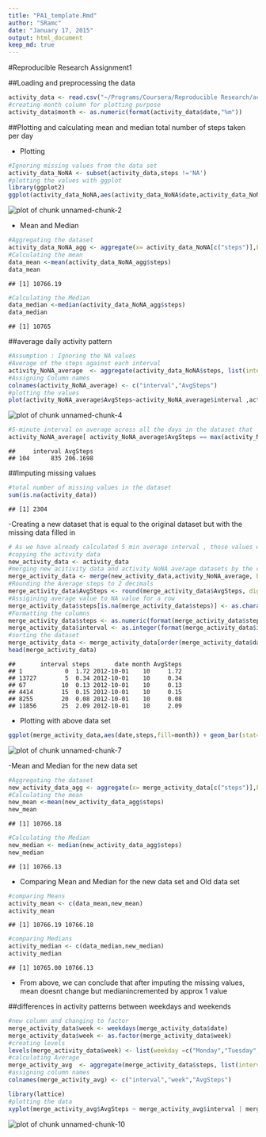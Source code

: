 ```yaml
---
title: "PA1_template.Rmd"
author: "SRamc"
date: "January 17, 2015"
output: html_document
keep_md: true
---
```


#Reproducible Research Assignment1

##Loading and preprocessing the data

```r
activity_data <- read.csv("~/Programs/Coursera/Reproducible Research/activity.csv",header = TRUE,colClasses = c("integer", "Date", "factor"))
#creating month column for plotting purpose
activity_data$month <- as.numeric(format(activity_data$date,"%m"))
```

##Plotting and calculating mean and median total number of steps taken per day
- Plotting


```r
#Ignoring missing values from the data set
activity_data_NoNA <- subset(activity_data,steps !='NA')
#plotting the values with ggplot
library(ggplot2)
ggplot(activity_data_NoNA,aes(activity_data_NoNA$date,activity_data_NoNA$steps)) + geom_bar(stat="identity") +  xlab("Date") + ylab("Total Steps") + ggtitle(" Total Steps Taken Each Day")
```

![plot of chunk unnamed-chunk-2](figure/unnamed-chunk-2-1.png) 

- Mean and Median

```r
#Aggregating the dataset
activity_data_NoNA_agg <- aggregate(x= activity_data_NoNA[c("steps")],FUN=sum,by=list(activity_data_NoNA$date))
#Calculating the mean
data_mean <-mean(activity_data_NoNA_agg$steps)
data_mean
```

```
## [1] 10766.19
```

```r
#Calculating the Median
data_median <-median(activity_data_NoNA_agg$steps)
data_median
```

```
## [1] 10765
```

##average daily activity pattern


```r
#Assumption : Ignoring the NA values
#Average of the steps against each interval
activity_NoNA_average  <- aggregate(activity_data_NoNA$steps, list(interval = as.numeric(as.character(activity_data_NoNA$interval))), FUN = "mean")
#Assigning Column names
colnames(activity_NoNA_average) <- c("interval","AvgSteps")
#plotting the values 
plot(activity_NoNA_average$AvgSteps~activity_NoNA_average$interval ,activity_NoNA_average,type='l',main ="Time Series PLot of 5min interval",xlab = "5 Minute interval", ylab="Average Steps Taken",col="cadetblue")
```

![plot of chunk unnamed-chunk-4](figure/unnamed-chunk-4-1.png) 

```r
#5-minute interval on average across all the days in the dataset that  contains the maximum number of steps
activity_NoNA_average[ activity_NoNA_average$AvgSteps == max(activity_NoNA_average$AvgSteps) , ]
```

```
##     interval AvgSteps
## 104      835 206.1698
```

##Imputing missing values

```r
#total number of missing values in the dataset
sum(is.na(activity_data))
```

```
## [1] 2304
```
-Creating a new dataset that is equal to the original dataset but with the missing data filled in


```r
# As we have already calculated 5 min average interval , those values will be taken to replace the NA values
#copying the activity data
new_activity_data <- activity_data
#merging new acitivity data and activity NoNA average datasets by the column "interval"
merge_activity_data <- merge(new_activity_data,activity_NoNA_average, by=c("interval"), all=TRUE)
#Rounding the Average steps to 2 decimals
merge_activity_data$AvgSteps <- round(merge_activity_data$AvgSteps, digits = 2)
#Assigining average value to NA value for a row
merge_activity_data$steps[is.na(merge_activity_data$steps)] <- as.character(merge_activity_data$AvgSteps[is.na(merge_activity_data$steps)])
#Formatting the columns
merge_activity_data$steps <- as.numeric(format(merge_activity_data$steps))
merge_activity_data$interval <- as.integer(format(merge_activity_data$interval))
#sorting the dataset
merge_activity_data <- merge_activity_data[order(merge_activity_data$date,merge_activity_data$interval) , ]
head(merge_activity_data)
```

```
##       interval steps       date month AvgSteps
## 1            0  1.72 2012-10-01    10     1.72
## 13727        5  0.34 2012-10-01    10     0.34
## 67          10  0.13 2012-10-01    10     0.13
## 4414        15  0.15 2012-10-01    10     0.15
## 8255        20  0.08 2012-10-01    10     0.08
## 11856       25  2.09 2012-10-01    10     2.09
```

- Plotting with above data set

```r
ggplot(merge_activity_data,aes(date,steps,fill=month)) + geom_bar(stat="identity") +  facet_grid(. ~ month , scales = "free") + xlab("Date") + ylab("Total Steps") + ggtitle(" Total Steps Taken Each Day") + scale_fill_gradient(breaks=unique(merge_activity_data$month)) + guides(fill=FALSE)
```

![plot of chunk unnamed-chunk-7](figure/unnamed-chunk-7-1.png) 

-Mean and Median for the new data set

```r
#Aggregating the dataset
new_activity_data_agg <- aggregate(x= merge_activity_data[c("steps")],FUN=sum,by=list(merge_activity_data$date))
#Calculating the mean
new_mean <-mean(new_activity_data_agg$steps)
new_mean
```

```
## [1] 10766.18
```

```r
#Calculating the Median
new_median <- median(new_activity_data_agg$steps)
new_median
```

```
## [1] 10766.13
```
- Comparing Mean and Median for the new data set and Old data set

```r
#comparing Means
activity_mean <- c(data_mean,new_mean)
activity_mean
```

```
## [1] 10766.19 10766.18
```

```r
#comparing Medians
activity_median <- c(data_median,new_median)
activity_median
```

```
## [1] 10765.00 10766.13
```
- From above, we can conclude that after imputing the missing values, mean doesnt change but medianincremented by approx 1 value

##differences in activity patterns between weekdays and weekends

```r
#new column and changing to factor
merge_activity_data$week <- weekdays(merge_activity_data$date)
merge_activity_data$week <- as.factor(merge_activity_data$week)
#creating levels
levels(merge_activity_data$week) <- list(weekday =c("Monday","Tuesday","Wednesday","Thursday","Friday"),weekend =c("Saturday","Sunday"))
#calculating Average
merge_activity_avg  <- aggregate(merge_activity_data$steps, list(interval = as.numeric(as.character(merge_activity_data$interval)),week=merge_activity_data$week), FUN = "mean")
#assigning column names
colnames(merge_activity_avg) <- c("interval","week","AvgSteps")

library(lattice)
#plotting the data
xyplot(merge_activity_avg$AvgSteps ~ merge_activity_avg$interval | merge_activity_avg$week ,layout = c(1,2),type="l",  xlab = "Interval", ylab = "Number of steps")
```

![plot of chunk unnamed-chunk-10](figure/unnamed-chunk-10-1.png) 
